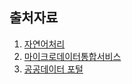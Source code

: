 ## 출처자료

1. [자연어처리](https://insikk.github.io/awesome-korean-nlp/)   
2. [마이크로데이터통합서비스](https://mdis.kostat.go.kr/wsearch/wsearch.do)
3. [공공데이터 포털](https://www.data.go.kr)
